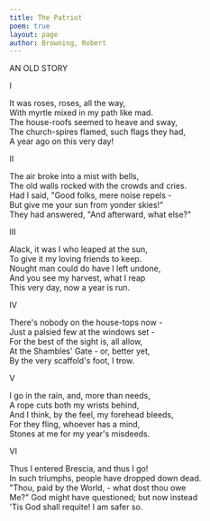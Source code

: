 ```yaml
---
title: The Patriot
poem: true
layout: page
author: Browning, Robert
---
```


AN OLD STORY  

I  

It was roses, roses, all the way,  
With myrtle mixed in my path like mad.  
The house-roofs seemed to heave and sway,  
The church-spires flamed, such flags they had,  
A year ago on this very day!  

II  

The air broke into a mist with bells,  
The old walls rocked with the crowds and cries.  
Had I said, &quot;Good folks, mere noise repels -  
But give me your sun from yonder skies!&quot;  
They had answered, &quot;And afterward, what else?&quot;  

III  

Alack, it was I who leaped at the sun,  
To give it my loving friends to keep.  
Nought man could do have I left undone,  
And you see my harvest, what I reap  
This very day, now a year is run.  

IV  

There's nobody on the house-tops now -  
Just a palsied few at the windows set -  
For the best of the sight is, all allow,  
At the Shambles' Gate - or, better yet,  
By the very scaffold's foot, I trow.  

V  

I go in the rain, and, more than needs,  
A rope cuts both my wrists behind,  
And I think, by the feel, my forehead bleeds,  
For they fling, whoever has a mind,  
Stones at me for my year's misdeeds.  

VI  

Thus I entered Brescia, and thus I go!  
In such triumphs, people have dropped down dead.  
&quot;Thou, paid by the World, - what dost thou owe  
Me?&quot; God might have questioned; but now instead  
'Tis God shall requite! I am safer so.<br />

